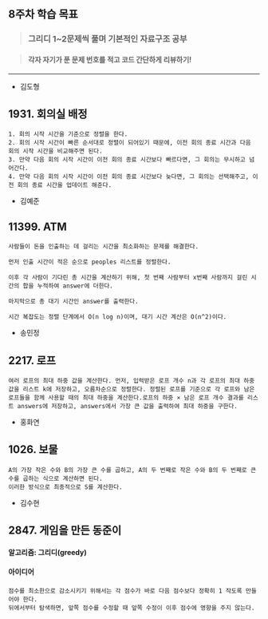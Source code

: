 ## 8주차 학습 목표
> ### 그리디 1~2문제씩 풀며 기본적인 자료구조 공부

> #### 각자 자기가 푼 문제 번호를 적고 코드 간단하게 리뷰하기! 

***
* 김도형  
## 1931. 회의실 배정
    1. 회의 시작 시간을 기준으로 정렬을 한다.
    2. 회의 시작 시간이 빠른 순서대로 정렬이 되어있기 때문에, 이전 회의 종료 시간과 다음 회의 시작 시간을 비교해주면 된다.
    3. 만약 다음 회의 시작 시간이 이전 회의 종료 시간보다 빠르다면, 그 회의는 무시하고 넘어간다.
    4. 만약 다음 회의 시작 시간이 이전 회의 종료 시간보다 늦다면, 그 회의는 선택해주고, 이전 회의 종료 시간을 업데이트 해준다.
    
* 김예준
## 11399. ATM
    사람들이 돈을 인출하는 데 걸리는 시간을 최소화하는 문제를 해결한다.
    
    먼저 인출 시간이 적은 순으로 peoples 리스트를 정렬한다.
    
    이후 각 사람이 기다린 총 시간을 계산하기 위해, 첫 번째 사람부터 x번째 사람까지 걸린 시간의 합을 누적하여 answer에 더한다.
    
    마지막으로 총 대기 시간인 answer를 출력한다.
    
    시간 복잡도는 정렬 단계에서 O(n log n)이며, 대기 시간 계산은 O(n^2)이다.


* 송민정
## 2217. 로프
    여러 로프의 최대 하중 값을 계산한다. 먼저, 입력받은 로프 개수 n과 각 로프의 최대 하중 값을 리스트 k에 저장하고, 오름차순으로 정렬한다. 정렬된 로프를 기준으로 각 로프와 남은 로프들을 함께 사용할 때의 최대 하중을 계산한다.로프의 하중 × 남은 로프 개수 결과를 리스트 answers에 저장하고, answers에서 가장 큰 값을 출력하여 최대 하중을 구한다.

* 홍화연
## 1026. 보물
    A의 가장 작은 수와 B의 가장 큰 수를 곱하고, A의 두 번째로 작은 수와 B의 두 번째로 큰 수를 곱하는 식으로 계산하면 된다.
    이러한 방식으로 최종적으로 S를 계산한다. 

* 김수현
## 2847. 게임을 만든 동준이
#### 알고리즘: 그리디(greedy)
#### 아이디어
    점수를 최소한으로 감소시키기 위해서는 각 점수가 바로 다음 점수보다 정확히 1 작도록 만들어야 한다.
    뒤에서부터 탐색하면, 앞쪽 점수를 수정할 때 앞쪽 수정이 이후 점수에 영향을 주지 않는다.
    
